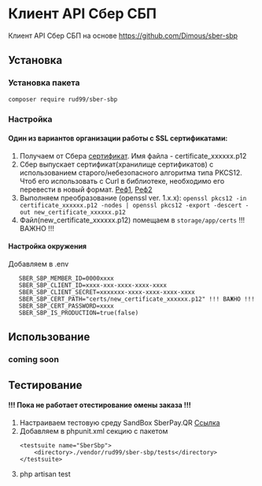 # Клиент API Сбер СБП

Клиент API Сбер СБП на основе https://github.com/Dimous/sber-sbp

## Установка

### Установка пакета

```bash
composer require rud99/sber-sbp
```

### Настройка

#### Один из вариантов организации работы с SSL сертификатами:

1. Получаем от Сбера [сертификат](https://api.developer.sber.ru/how-to-use/create_certificate). Имя файла -
   certificate_xxxxxx.p12
2. Сбер выпускает сертификат(хранилище сертификатов) с использованием старого/небезопасного алгоритма типа PKCS12. Чтоб
   его использовать с Curl в библиотеке, необходимо его перевести в новый
   формат. [Реф1](https://forum.clarionlife.net/viewtopic.php?t=4893&start=45), [Реф2](https://stackoverflow.com/questions/72598983/curl-openssl-error-error0308010cdigital-envelope-routinesunsupported)
3. Выполняем преобразование (openssl ver. 1.x.x):
   ```openssl pkcs12 -in certificate_xxxxxx.p12 -nodes | openssl pkcs12 -export -descert -out new_certificate_xxxxxx.p12```
4. Файл(new_certificate_xxxxxx.p12) помещаем в ````storage/app/certs```` !!! ВАЖНО !!!

#### Настройка окружения 
Добавляем в .env
````SBER_SBP_TERMINAL_ID=33188266
   SBER_SBP_MEMBER_ID=0000xxxx
   SBER_SBP_CLIENT_ID=xxxx-xxx-xxxx-xxxx-xxxx
   SBER_SBP_CLIENT_SECRET=xxxxxxx-xxxx-xxxx-xxxx-xxxx
   SBER_SBP_CERT_PATH="certs/new_certificate_xxxxxx.p12" !!! ВАЖНО !!!
   SBER_SBP_CERT_PASSWORD=xxxx
   SBER_SBP_IS_PRODUCTION=true(false) 
   ````

## Использование

### coming soon

## Тестирование
#### !!! Пока не работает отестирование омены заказа !!!
1. Настраиваем тестовую среду SandBox SberPay.QR  [Ссылка](https://api.developer.sber.ru/product/PlatiQR/doc/v1/QR_API_doc54)
2. Добавляем в phpunit.xml секцию с пакетом
   ````
   <testsuite name="SberSbp">
       <directory>./vendor/rud99/sber-sbp/tests</directory>
   </testsuite>
   ````
3. php artisan test
